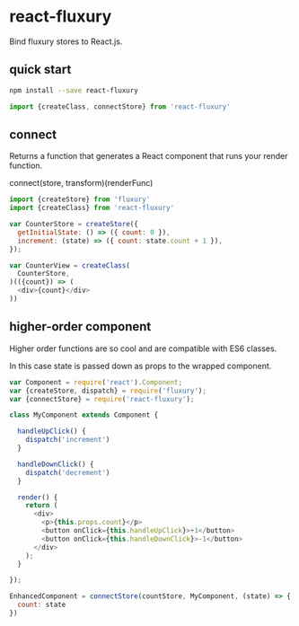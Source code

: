 # react-fluxury

Bind fluxury stores to React.js.

## quick start

```sh
npm install --save react-fluxury
```

```js
import {createClass, connectStore} from 'react-fluxury'
```
## connect

Returns a function that generates a React component that runs your render function.

connect(store, transform)(renderFunc)

```js
import {createStore} from 'fluxury'
import {createClass} from 'react-fluxury'

var CounterStore = createStore({
  getInitialState: () => ({ count: 0 }),
  increment: (state) => ({ count: state.count + 1 }),
});

var CounterView = createClass(
  CounterStore,
)(({count}) => (
  <div>{count}</div>
))
```

## higher-order component

Higher order functions are so cool and are compatible with ES6 classes.

In this case state is passed down as props to the wrapped component.

```js
var Component = require('react').Component;
var {createStore, dispatch} = require('fluxury');
var {connectStore} = require('react-fluxury');

class MyComponent extends Component {

  handleUpClick() {
    dispatch('increment')
  }

  handleDownClick() {
    dispatch('decrement')
  }

  render() {
    return (
      <div>
        <p>{this.props.count}</p>
        <button onClick={this.handleUpClick}>+1</button>
        <button onClick={this.handleDownClick}>-1</button>
      </div>
    );
  }

});

EnhancedComponent = connectStore(countStore, MyComponent, (state) => {
  count: state
})
```

